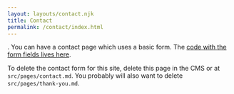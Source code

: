 ```yaml
---
layout: layouts/contact.njk
title: Contact
permalink: /contact/index.html
---
```

.
You can have a contact page which uses a basic form. The [code with the form fields lives here](https://github.com/hankchizljaw/hylia/blob/master/src/_includes/layouts/contact.njk).

To delete the contact form for this site, delete this page in the CMS or at `src/pages/contact.md`. You probably will also want to delete `src/pages/thank-you.md`.
